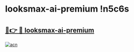 # looksmax-ai-premium !n5c6s

# <h2><a href="https://ttqudk.esa.edu.pl?title=looksmax-ai-premium&ref=n5c6s">🔗👉 🔴 looksmax-ai-premium</a></h2>

[![acn](https://github.com/user-attachments/assets/0f9c940e-d8b0-45ae-aac7-cd30a18b3e1c)](https://ttqudk.esa.edu.pl?title=looksmax-ai-premium&ref=n5c6s)

